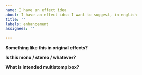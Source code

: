 ```yaml
---
name: I have an effect idea
about: I have an effect idea I want to suggest, in english
title: ''
labels: enhancement
assignees: ''

---
```


**Something like this in original effects?**

**Is this mono / stereo / whatever?**

**What is intended multistomp box?**
